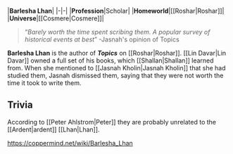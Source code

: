 |**Barlesha Lhan**|
|-|-|
|**Profession**|Scholar|
|**Homeworld**|[[Roshar\|Roshar]]|
|**Universe**|[[Cosmere\|Cosmere]]|

>“*Barely worth the time spent scribing them. A popular survey of historical events at best*”
\-Jasnah's opinion of Topics


**Barlesha Lhan** is the author of ***Topics*** on [[Roshar\|Roshar]].
[[Lin Davar\|Lin Davar]] owned a full set of his books, which [[Shallan\|Shallan]] learned from. When she mentioned to [[Jasnah Kholin\|Jasnah Kholin]] that she had studied them, Jasnah dismissed them, saying that they were not worth the time it took to write them.

## Trivia
According to [[Peter Ahlstrom\|Peter]] they are probably unrelated to the [[Ardent\|ardent]] [[Lhan\|Lhan]].


https://coppermind.net/wiki/Barlesha_Lhan